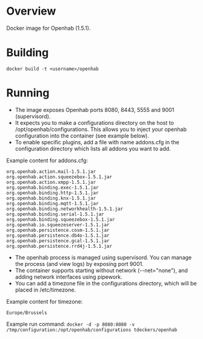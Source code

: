 Overview
========

Docker image for Openhab (1.5.1).

Building
========

```docker build -t <username>/openhab```

Running
=======

* The image exposes Openhab ports 8080, 8443, 5555 and 9001 (supervisord).
* It expects you to make a configurations directory on the host to /opt/openhab/configurations.  This allows you to inject your openhab configuration into the container (see example below).
* To enable specific plugins, add a file with name addons.cfg in the configuration directory which lists all addons you want to add.

Example content for addons.cfg:
```
org.openhab.action.mail-1.5.1.jar
org.openhab.action.squeezebox-1.5.1.jar
org.openhab.action.xmpp-1.5.1.jar
org.openhab.binding.exec-1.5.1.jar
org.openhab.binding.http-1.5.1.jar
org.openhab.binding.knx-1.5.1.jar
org.openhab.binding.mqtt-1.5.1.jar
org.openhab.binding.networkhealth-1.5.1.jar
org.openhab.binding.serial-1.5.1.jar
org.openhab.binding.squeezebox-1.5.1.jar
org.openhab.io.squeezeserver-1.5.1.jar
org.openhab.persistence.cosm-1.5.1.jar
org.openhab.persistence.db4o-1.5.1.jar
org.openhab.persistence.gcal-1.5.1.jar
org.openhab.persistence.rrd4j-1.5.1.jar
```

* The openhab process is managed using supervisord.  You can manage the process (and view logs) by exposing port 9001.
* The container supports starting without network (--net="none"), and adding network interfaces using pipework.
* You can add a timezone file in the configurations directory, which will be placed in /etc/timezone.

Example content for timezone:
```
Europe/Brussels
```

Example run command:
```docker -d -p 8080:8080 -v /tmp/configuration:/opt/openhab/configurations tdeckers/openhab```

